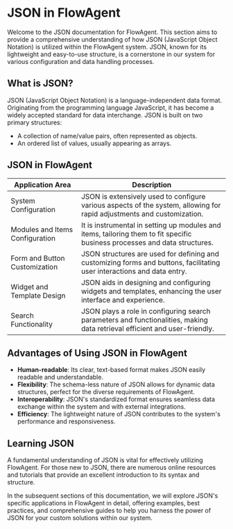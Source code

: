 # JSON in FlowAgent

Welcome to the JSON documentation for FlowAgent. This section aims to provide a comprehensive understanding of how JSON (JavaScript Object Notation) is utilized within the FlowAgent system. JSON, known for its lightweight and easy-to-use structure, is a cornerstone in our system for various configuration and data handling processes.

## What is JSON?
JSON (JavaScript Object Notation) is a language-independent data format. Originating from the programming language JavaScript, it has become a widely accepted standard for data interchange. JSON is built on two primary structures:
- A collection of name/value pairs, often represented as objects.
- An ordered list of values, usually appearing as arrays.

## JSON in FlowAgent

| **Application Area**                | **Description**                                                                                           |
|-------------------------------------|-----------------------------------------------------------------------------------------------------------|
| System Configuration                | JSON is extensively used to configure various aspects of the system, allowing for rapid adjustments and customization. |
| Modules and Items Configuration     | It is instrumental in setting up modules and items, tailoring them to fit specific business processes and data structures. |
| Form and Button Customization       | JSON structures are used for defining and customizing forms and buttons, facilitating user interactions and data entry. |
| Widget and Template Design          | JSON aids in designing and configuring widgets and templates, enhancing the user interface and experience. |
| Search Functionality                | JSON plays a role in configuring search parameters and functionalities, making data retrieval efficient and user-friendly. |


## Advantages of Using JSON in FlowAgent
- **Human-readable**: Its clear, text-based format makes JSON easily readable and understandable.
- **Flexibility**: The schema-less nature of JSON allows for dynamic data structures, perfect for the diverse requirements of FlowAgent.
- **Interoperability**: JSON's standardized format ensures seamless data exchange within the system and with external integrations.
- **Efficiency**: The lightweight nature of JSON contributes to the system's performance and responsiveness.

## Learning JSON
A fundamental understanding of JSON is vital for effectively utilizing FlowAgent. For those new to JSON, there are numerous online resources and tutorials that provide an excellent introduction to its syntax and structure.

In the subsequent sections of this documentation, we will explore JSON's specific applications in FlowAgent in detail, offering examples, best practices, and comprehensive guides to help you harness the power of JSON for your custom solutions within our system.
